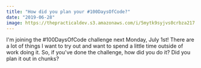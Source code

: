 ```yaml
---
title: "How did you plan your #100DaysOfCode?"
date: "2019-06-28"
image: https://thepracticaldev.s3.amazonaws.com/i/5mytk9syjvs0crbza217.jpg
---
```


I'm joining the #100DaysOfCode challenge next Monday, July 1st! There are a lot of things I want to try out and want to spend a little time outside of work doing it. So, if you've done the challenge, how did you do it? Did you plan it out in chunks?
